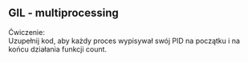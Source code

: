 GIL - multiprocessing
-
Ćwiczenie:\
Uzupełnij kod, aby każdy proces wypisywał swój PID na początku i na końcu działania funkcji count.